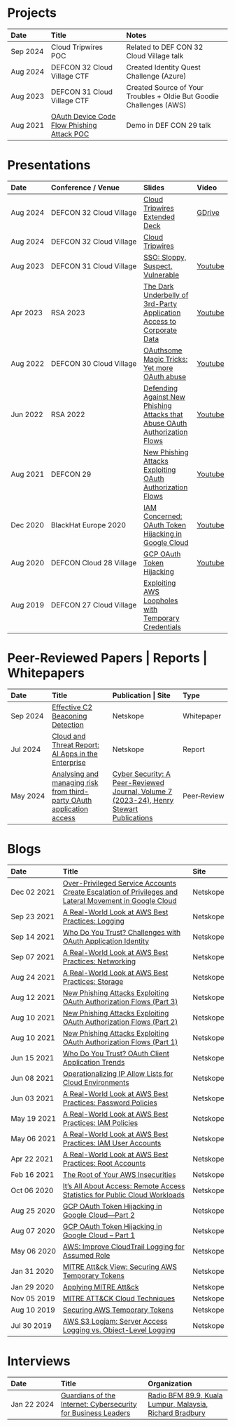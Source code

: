 # Projects
|Date  |Title|Notes|
|:-----|:----|:----|
|Sep&nbsp;2024|Cloud Tripwires POC|Related to DEF CON 32 Cloud Village talk|
|Aug&nbsp;2024|DEFCON 32 Cloud Village CTF|Created Identity Quest Challenge (Azure)|
|Aug&nbsp;2023|DEFCON 31 Cloud Village CTF|Created Source of Your Troubles + Oldie But Goodie Challenges (AWS)|
|Aug&nbsp;2021|[OAuth Device Code Flow Phishing Attack POC](https://github.com/netskopeoss/phish_oauth)|Demo in DEF CON 29 talk|

# Presentations
|Date|Conference / Venue|Slides|Video|
|:---|:-----------------|:-----------|:----|
|Aug&nbsp;2024|DEFCON&nbsp;32&nbsp;Cloud&nbsp;Village|[Cloud Tripwires Extended Deck](CloudTripwires_v3_slides.pdf)|[GDrive](https://drive.google.com/file/d/17uZNe7WZb531G4Y6qGVDcE9Y7b_2iyKP/view?usp=share_link)|
|Aug&nbsp;2024|DEFCON&nbsp;32&nbsp;Cloud&nbsp;Village|[Cloud Tripwires](DEFCON_32_Cloud_Village_Cloud_Tripwires_Jenko_Hwong.pdf)|
|Aug&nbsp;2023|DEFCON&nbsp;31&nbsp;Cloud&nbsp;Village|[SSO: Sloppy, Suspect, Vulnerable](DEFCON_31_Cloud_Village_SSO_Sloppy_Suspect_Vulnerable_Jenko_Hwong.pdf)|[Youtube](https://www.youtube.com/watch?v=brTnLvKUyDQ)|
|Apr&nbsp;2023|RSA&nbsp;2023|[The Dark Underbelly of 3rd-Party Application Access to Corporate Data](IDY-T01-The_Dark_Underbelly_of_3rd-Party_Application_Access_to_Corporate_Data_Final.pdf)|[Youtube](https://www.youtube.com/watch?v=qzA0Ehltdyc)|
|Aug&nbsp;2022|DEFCON&nbsp;30&nbsp;Cloud&nbsp;Village|[OAuthsome Magic Tricks: Yet more OAuth abuse](DEFCON_30_Cloud_Village_Oauthsome_Magic_Jenko_Hwong.pdf)|[Youtube](https://www.youtube.com/watch?v=F-s1OAq9C64)|
|Jun&nbsp;2022|RSA&nbsp;2022|[Defending Against New Phishing Attacks that Abuse OAuth Authorization Flows](IDY-RO2_Defending_Against_New_Phishing_Attacks_that_Abuse_OAuth_Authorization_Flows.pdf)|[Youtube](https://www.youtube.com/watch?v=aBQTg3V53Fw)|
|Aug&nbsp;2021|DEFCON&nbsp;29|[New Phishing Attacks Exploiting OAuth Authorization Flows](DEFCON_29_New_Phishing_Attacks_Exploiting_OAuth_Authorization_Flows_Jenko_Hwong.pdf)|[Youtube](https://www.youtube.com/watch?v=4J4RT4oMYdA)|
|Dec&nbsp;2020|BlackHat&nbsp;Europe&nbsp;2020|[IAM Concerned: OAuth Token Hijacking in Google Cloud](eu-20-Hwong-IAM-Concerned-OAuth-Token-Hijacking-In-Google-Cloud-GCP.pdf)|[Youtube](https://www.youtube.com/watch?v=motZouxkVZ0)|
|Aug&nbsp;2020|DEFCON&nbsp;Cloud&nbsp;28&nbsp;Village|[GCP OAuth Token Hijacking](DEFCON_28_Cloud_Village_GCP_OAuth_Token_Hijacking_Jenko_Hwong.pdf)|[Youtube](https://www.youtube.com/watch?v=mlUW77yxapQ&list=PL5944c_fOMYn2cQQuQe23gtqZfHWzyrPn&t=0)|
|Aug&nbsp;2019|DEFCON&nbsp;27&nbsp;Cloud&nbsp;Village|[Exploiting AWS Loopholes with Temporary Credentials](DEFCON_27_Cloud_Village_Exploiting_AWS_Loopholes_With_Temporary_Credentials_Jenko_Hwong.pdf)||

# Peer-Reviewed Papers | Reports | Whitepapers
|Date|Title|Publication \| Site|Type|
|:-----|:-----------------|:-----------|:----|
|Sep&nbsp;2024|[Effective C2 Beaconing Detection](https://www.netskope.com/netskope-threat-labs/effective-c2-beaconing-detection)|Netskope|Whitepaper|
|Jul&nbsp;2024|[Cloud and Threat Report: AI Apps in the Enterprise](https://www.netskope.com/netskope-threat-labs/cloud-threat-report/july-2024-ai-apps-in-the-enterprise)|Netskope|Report|
|May&nbsp;2024|[Analysing and managing risk from third-party OAuth application access](CyberSecurity_3rdPartyAppRisk_Hwong_20231102.pdf)|[Cyber Security: A Peer-Reviewed Journal, Volume 7 (2023-24), Henry Stewart Publications](https://www.henrystewartpublications.com/csj/v7)|Peer&#8209;Review|

# Blogs
|Date|Title|Site|
|:---|:----|:---|
|Dec&nbsp;02&nbsp;2021|[Over-Privileged Service Accounts Create Escalation of Privileges and Lateral Movement in Google Cloud](https://www.netskope.com/blog/over-privileged-service-accounts-create-escalation-of-privileges-and-lateral-movement-in-google-cloud.html)|Netskope|
|Sep&nbsp;23&nbsp;2021|[A Real-World Look at AWS Best Practices: Logging](https://www.netskope.com/blog/a-real-world-look-at-aws-best-practices-logging.html)|Netskope|
|Sep&nbsp;14&nbsp;2021|[Who Do You Trust? Challenges with OAuth Application Identity](https://www.netskope.com/blog/who-do-you-trust-challenges-with-oauth-application-identity.html)|Netskope|
|Sep&nbsp;07&nbsp;2021|[A Real-World Look at AWS Best Practices: Networking](https://www.netskope.com/blog/a-real-world-look-at-aws-best-practices-networking.html)|Netskope|
|Aug&nbsp;24&nbsp;2021|[A Real-World Look at AWS Best Practices: Storage](https://www.netskope.com/blog/a-real-world-look-at-aws-best-practices-storage.html)|Netskope|
|Aug&nbsp;12&nbsp;2021|[New Phishing Attacks Exploiting OAuth Authorization Flows (Part 3)](https://www.netskope.com/blog/new-phishing-attacks-exploiting-oauth-authentication-flows-part-3.html)|Netskope|
|Aug&nbsp;10&nbsp;2021|[New Phishing Attacks Exploiting OAuth Authorization Flows (Part 2)](https://www.netskope.com/blog/new-phishing-attacks-exploiting-oauth-authentication-flows-part-2.html)|Netskope|
|Aug&nbsp;10&nbsp;2021|[New Phishing Attacks Exploiting OAuth Authorization Flows (Part 1)](https://www.netskope.com/blog/new-phishing-attacks-exploiting-oauth-authorization-flows-part-1.html)|Netskope|
|Jun&nbsp;15&nbsp;2021|[Who Do You Trust? OAuth Client Application Trends](https://www.netskope.com/blog/who-do-you-trust-oauth-client-application-trends.html)|Netskope|
|Jun&nbsp;08&nbsp;2021|[Operationalizing IP Allow Lists for Cloud Environments](https://www.netskope.com/blog/operationalizing-ip-allow-lists-for-cloud-environments.html)|Netskope|
|Jun&nbsp;03&nbsp;2021|[A Real-World Look at AWS Best Practices: Password Policies](https://www.netskope.com/blog/a-real-world-look-at-aws-best-practices-password-policies.html)|Netskope|
|May&nbsp;19&nbsp;2021|[A Real-World Look at AWS Best Practices: IAM Policies](https://www.netskope.com/blog/a-real-world-look-at-aws-best-practices-iam-policies.html)|Netskope|
|May&nbsp;06&nbsp;2021|[A Real-World Look at AWS Best Practices: IAM User Accounts](https://www.netskope.com/blog/a-real-world-look-at-aws-best-practices-iam-user-accounts.html)|Netskope|
|Apr&nbsp;22&nbsp;2021|[A Real-World Look at AWS Best Practices: Root Accounts](https://www.netskope.com/blog/a-real-world-look-at-aws-best-practices-root-accounts.html)|Netskope|
|Feb&nbsp;16&nbsp;2021|[The Root of Your AWS Insecurities](https://www.netskope.com/blog/the-root-of-your-aws-insecurities.html)|Netskope|
|Oct&nbsp;06&nbsp;2020|[It&#8217;s All About Access: Remote Access Statistics for Public Cloud Workloads](https://www.netskope.com/blog/its-all-about-access-remote-access-statistics-for-public-cloud-workloads.html)|Netskope|
|Aug&nbsp;25&nbsp;2020|[GCP OAuth Token Hijacking in Google Cloud—Part 2](https://www.netskope.com/blog/gcp-oauth-token-hijacking-in-google-cloud-part-2.html)|Netskope|
|Aug&nbsp;07&nbsp;2020|[GCP OAuth Token Hijacking in Google Cloud &#8211; Part 1](https://www.netskope.com/blog/gcp-oauth-token-hijacking-in-google-cloud-part-1.html)|Netskope|
|May&nbsp;06&nbsp;2020|[AWS: Improve CloudTrail Logging for Assumed Role](https://www.netskope.com/blog/aws-improve-cloudtrail-logging-for-assumedrole-actions.html)|Netskope|
|Jan&nbsp;31&nbsp;2020|[MITRE Att&#038;ck View: Securing AWS Temporary Tokens](https://www.netskope.com/blog/mitre-attack-view-securing-aws-temporary-tokens.html)|Netskope|
|Jan&nbsp;29&nbsp;2020|[Applying MITRE Att&#038;ck](https://www.netskope.com/blog/applying-mitre-attack.html)|Netskope|
|Nov&nbsp;05&nbsp;2019|[MITRE ATT&#038;CK Cloud Techniques](https://www.netskope.com/blog/mitre-attack-cloud-techniques.html)|Netskope|
|Aug&nbsp;10&nbsp;2019|[Securing AWS Temporary Tokens](https://www.netskope.com/blog/securing-aws-temporary-tokens.html)|Netskope|
|Jul&nbsp;30&nbsp;2019|[AWS S3 Logjam: Server Access Logging vs. Object-Level Logging](https://www.netskope.com/blog/aws-s3-logjam-server-access-logging-vs-object-level-logging.html)|Netskope|

# Interviews
|Date|Title|Organization|
|:-----|:-----------------|:-----------|
|Jan&nbsp;22&nbsp;2024 | [Guardians of the Internet: Cybersecurity for Business Leaders](https://www.bfm.my/podcast/enterprise/resource-centre/guardians-of-the-internet-cybersecurity-for-business-leaders)|[Radio BFM 89.9, Kuala Lumpur, Malaysia, Richard Bradbury](https://www.bfm.my/)

